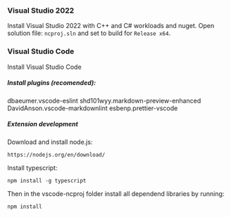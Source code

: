 ### Visual Studio 2022

Install Visual Studio 2022 with C++ and C# workloads and nuget.
Open solution file: `ncproj.sln` and set to build for `Release x64`.

### Visual Studio Code

Install Visual Studio Code

##### Install plugins (recomended):
dbaeumer.vscode-eslint
shd101wyy.markdown-preview-enhanced
DavidAnson.vscode-markdownlint
esbenp.prettier-vscode

##### Extension development
   Download and install node.js:
   ```
   https://nodejs.org/en/download/
   ```
   Install typescript:
   ```
   npm install -g typescript
   ```
   Then in the vscode-ncproj folder install all dependend libraries by running:
   ```
   npm install
   ```
